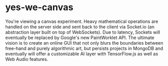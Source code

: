# yes-we-canvas
You're viewing a canvas experiment. Heavy mathematical operations are handled on the server side and sent back to the client via Socket.io (an abstraction layer built on top of WebSockets). Due to latency, Sockets will eventually be replaced by Google's new PaintWorklet API. The ultimate vision is to create an online GUI that not only blurs the boundaries between free-hand and purely algorithmic art, but persists projects in MongoDB and eventually will offer a customizable AI layer with TensorFlow.js as well as Web Audio features.
